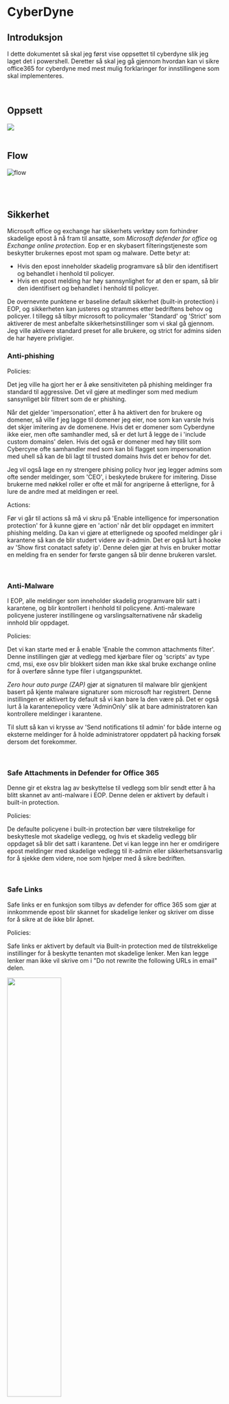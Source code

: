 # CyberDyne

## Introduksjon 

I dette dokumentet så skal jeg først vise oppsettet til cyberdyne slik jeg laget det i powershell. Deretter så skal jeg gå gjennom hvordan kan vi sikre office365 for cyberdyne med mest mulig forklaringer for innstillingene som skal implementeres.

<br>

## Oppsett

<img src="Pics/Oppsett.png">

<br>
<br>


## Flow 

![flow](Pics/Flow.png?raw=true)


<br>
<br>

## Sikkerhet

Microsoft office og exchange har sikkerhets verktøy som forhindrer skadelige epost å nå fram til ansatte, som *Microsoft defender for office* og *Exchange online protection*.
Eop er en skybasert filteringstjeneste som beskytter brukernes epost mot spam og malware. Dette betyr at:
* Hvis den epost inneholder skadelig programvare så blir den identifisert og behandlet i henhold til policyer.
* Hvis en epost melding har høy sannsynlighet for at den er spam, så blir den identifisert og behandlet i henhold til policyer.

De overnevnte punktene er baseline default sikkerhet (built-in protection) i EOP, og sikkerheten kan justeres og strammes etter bedriftens behov og policyer. I tillegg så tilbyr microsoft to policymaler 'Standard' og 'Strict' som aktiverer de mest anbefalte sikkerhetsinstillinger som vi skal gå gjennom. Jeg ville aktivere standard preset for alle brukere, og strict for admins siden de har høyere privligier.

### Anti-phishing

Policies: 

Det jeg ville ha gjort her er å øke sensitiviteten på phishing meldinger fra standard til aggressive. Det vil gjøre at medlinger som med medium sansynliget blir filtrert som de er phishing. 

Når det gjelder 'impersonation', etter å ha aktivert den for brukere og domener, så ville f jeg lagge til domener jeg eier, noe som kan varsle hvis det skjer imitering av de domenene. Hvis det er domener som Cyberdyne ikke eier, men ofte samhandler med, så er det lurt å legge de i 'include custom domains' delen. 
Hvis det også er domener med høy tillit som Cybercyne ofte samhandler med som kan bli flagget som impersonation med uhell så kan de bli lagt til trusted domains hvis det er behov for det.

Jeg vil også lage en ny strengere phising policy hvor jeg legger admins som ofte sender meldinger, som 'CEO', i beskytede brukere for imitering. Disse brukerne med nøkkel roller er ofte et mål for angriperne å etterligne, for å lure de andre med at meldingen er reel.

Actions: 

Før vi går til actions så må vi skru på 'Enable intelligence for impersonation protection' for å kunne gjøre en 'action' når det blir oppdaget en immitert phishing melding. Da kan vi gjøre at etterlignede og spoofed meldinger går i karantene så kan de blir studert videre av it-admin. Det er også lurt å hooke av 'Show first conatact safety ip'. Denne delen gjør at hvis en bruker mottar en melding fra en sender for første gangen så blir denne brukeren varslet.

<br>

### Anti-Malware

I EOP, alle meldinger som inneholder skadelig programvare blir satt i karantene, og blir kontrollert i henhold til policyene. Anti-maleware policyene justerer instillingene og varslingsalternativene når skadelig innhold blir oppdaget. 

Policies:

Det vi kan starte med er å enable 'Enable the common attachments filter'. Denne instillingen gjør at vedlegg med kjørbare filer og 'scripts' av type cmd, msi, exe osv blir blokkert siden man ikke skal bruke exchange online for å overføre sånne type filer i utgangspunktet.

*Zero hour auto purge (ZAP)* gjør at signaturen til malware blir gjenkjent basert på kjente malware signaturer som microsoft har registrert. Denne instillingen er aktivert by default så vi kan bare la den være på. Det er også lurt å la karantenepolicy være 'AdminOnly' slik at bare administratoren kan kontrollere meldinger i karantene. 

Til slutt så kan vi krysse av 'Send notifications til admin' for både interne og eksterne meldinger for å holde administratorer oppdatert på hacking forsøk dersom det forekommer. 

<br>

### Safe Attachments in Defender for Office 365

Denne gir et ekstra lag av beskyttelse til vedlegg som blir sendt etter å ha blitt skannet av anti-malware i EOP. Denne delen er aktivert by default i built-in protection.

Policies:

De defaulte policyene i built-in protection bør være tilstrekelige for beskyttesle mot skadelige vedlegg, og hvis et skadelig vedlegg blir oppdaget så blir det satt i karantene.
Det vi kan legge inn her er omdirigere epost meldinger med skadelige vedlegg til it-admin eller sikkerhetsansvarlig for å sjekke dem videre, noe som hjelper med å sikre bedriften.

<br>

### Safe Links

Safe links er en funksjon som tilbys av defender for office 365 som gjør at innkommende epost blir skannet for skadelige lenker og skriver om disse for å sikre at de ikke blir åpnet.

Policies: 

Safe links er aktivert by default via Built-in protection med de tilstrekkelige instillinger for å beskytte tenanten mot skadelige lenker. Men kan legge lenker man ikke vil skrive om i "Do not rewrite the following URLs in email" delen.

<img src="Pics/Safe_links.png"  width=50% height=50%>

<br>

### Anti-spam (mail filtering)

 I dag er det veldig vanlig å motta ganske mange spam meldinger som fort kan fylle mailbokesen. EOP tilbyr en anti-spam tjeneste som identifiserer spam meldinger og legger dem i junk mappen, noe som hjelper med å skille spam meldinger fra legetime meldinger. Den identifiserer epost kilder gjennom 'Ip allow list', 'Ip block list' og 'safe list' som oppdateres dynamisk fra microsoft, men man kan selfølgelig legge flere ip adresser her.

Anti-spam har 3 forskjellige policyer som er aktivert by default, men trenger litt konfigurasjon.

<br>

1. Anti-spam inbound: 

Policies:

Det første jeg vil gjøre her er å flytte Bulk spam score fra 7 til 6. Bulk spam er spam som er mindre kjent som spam og litt vanskeligere å identifisere, som for eksempel engangsannonser. Å ha den på 6 gjør at flere av disse blir identifisert som spam og blir flyttet til junk mappen.

Resten av instillinger valgfrie og varierer fra bedrift til bedrift basert bedriftens driftsenario. Man kan fks blokkere/inkudere epost som har html tags i den som spam eller epost fra et spesifikt land. Hvis man er usikker på hvordan det går utover innkommende meldinger så kan man velge 'test mode' og enten legge en X header på meldingene eller omdirigere dem til sikkerhetsansvalig for videre forskning. 

Actions: 

Her kan vi velge at 'High confidence spam' og 'Phishing detection action' blir satt i karentene isteden for å bli flyttet til junk siden de kan være oppriktige meldinger. Vi setter 'Retain spam in quarantine' til 30 dager.

I 'allow & block list' kan vi spesifisere etter behov som fks å tillate/blokkere meldinger fra et helt domene eller spesifikke brukere.

<br>

2. Anti-spam outbound:

Denne delen setter restriksjoner på meldinger som sendes fra bedriften. Det er lurt å sette en begrensing på dem i tilfelle fks en av brukerkontoene ble hacket og angreperen bruker dem til å sende spam/phishing epost til andre noe som kan føre til at bedriftens domene blir svartlistet. Policyene kan variere fra bedrift til bedrift men i den delen så skal vi følge [Microsoft](https://learn.microsoft.com/en-us/microsoft-365/security/office-365-security/recommended-settings-for-eop-and-office365?view=o365-worldwide#asf-settings-in-anti-spam-policies) sine anbefalinger.

policies:

Set an external message limit: Denne setter begrensning på hvor mange meldinger det er lov å sende eksternt per time. Vi begrenser dem til 500.

Set an internal message limit: Denne setter begrensning på hvor mange meldinger det er lov å sende internt per time. Vi begrenser dem til 1000.

Set a daily message limit: Denne setter begrensning på hvor mange meldinger det er lov å sende per dag. Vi begrenser dem til 1000.

Til slutt så velger vi at brukeren blir blokkert hvis vedkommende overgår begrensingene, og varsler IT-admin om at denne brukeren blir blokkert.

<br>

3. Anti-spam filter policy

Her kan man legge til ip adresser enten om de skal bli blokkert eller at de skal slippe gjennom filteret. Her er det lurt å tilate bedriftens interne ip adresse range som fks 192.168.0.1-192.168.0.254, men man må huske å aktivere 'Turn on safe list' for å få dette til å funke. Man kan også velge å legge ip adresser som man vil identifisere som spam i block list.

<br>

<br>

### Mail flow rules

Her kan man legge noen epost sikkerhetsregler basert på kreterier som man kan spesifisere selv. For eksempel kan man spesifisere at hvis en ekstern bruker utgir seg til å være en admin så blir dem blokkert eller videre sendt til sikkerhetsansvarlig.

<img src="Pics/mail-flow.png"  width=50% height=50%>


<br>

### Sharepoint

I opperetelsen av sharepoint så valgte jeg å sette gruppene til privat så er det kun ansatte i avdelingen som for lov til å se innholdet på siten, siden jeg antatt at det ikke er nødvedlig for medlemmer i andre avdelinger å se innholdet. 

#### Sharing

Standard innstilling til deling er satt til 'anyone' noe som kan være skummelt. Jeg velger å sette den til 'new and Existing guests' som betyr at man kan dele innhold til kun interne brukere og guests. Jeg velger å ha gjester med i tillfelle det er sammarbeidspartnere som bedriften vil dele ressurs med.

#### Access control

I 'Unmanaged devices' og 'Network location' delen så kan vi la det være på full access slik at ansatte kan bruke sine private datamaskiner og mobilteleforner for å bruke sharepoint.
Siden det finnes applikasjoner som ikke bruker tilfredsstillende autentisering så er det hensiktsmessig å blokkere innlogging fra slike kilder. 
Tilslutt så kan vi aktivere 'idle session sign out'. Dette vil tvinge fram regelmessig autentisering, i tillegg til å forhindre uautentirisert tilgang til siten.


## Kilder

Pensum

https://learn.microsoft.com/en-us/microsoft-365/security/office-365-security/?view=o365-worldwide

https://learn.microsoft.com/en-us/microsoft-365/security/office-365-security/tenant-wide-setup-for-increased-security?view=o365-worldwide (og sites inni hver del)
